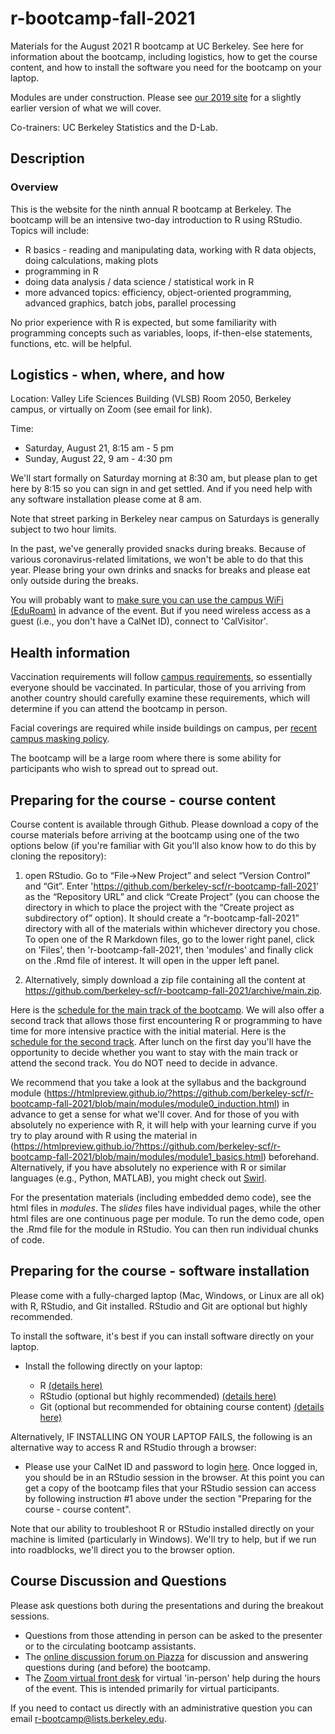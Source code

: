 # r-bootcamp-fall-2021

Materials for the August 2021 R bootcamp at UC Berkeley. See here for information about the bootcamp, including logistics, how to get the course content, and how to install the software you need for the bootcamp on your laptop.

Modules are under construction. Please see [our 2019 site](https://github.com/berkeley-scf/r-bootcamp-fall-2019) for a slightly earlier version of what we will cover.

Co-trainers: UC Berkeley Statistics and the D-Lab.

## Description

### Overview

This is the website for the ninth annual R bootcamp at Berkeley. The bootcamp will be an intensive two-day introduction to R using RStudio. Topics will include:

 * R basics - reading and manipulating data, working with R data objects, doing calculations, making plots
 * programming in R
 * doing data analysis / data science / statistical work in R
  * more advanced topics: efficiency, object-oriented programming, advanced graphics, batch jobs, parallel processing

No prior experience with R is expected, but some familiarity with programming concepts such as variables, loops, if-then-else statements, functions, etc. will be helpful.

## Logistics - when, where, and how

Location: Valley Life Sciences Building (VLSB) Room 2050, Berkeley campus, or virtually on Zoom (see email for link).

Time: 
  - Saturday, August 21, 8:15 am - 5 pm
  - Sunday, August 22, 9 am - 4:30 pm

We'll start formally on Saturday morning at 8:30 am, but please plan to get here by 8:15 so you can sign in and get settled. And if you need help with any software installation please come at 8 am.

Note that street parking in Berkeley near campus on Saturdays is generally subject to two hour limits.

In the past, we've generally provided snacks during breaks. Because of various coronavirus-related limitations, we won't be able to do that this year. Please bring your own drinks and snacks for breaks and please eat only outside during the breaks.

You will probably want to [make sure you can use the campus WiFi (EduRoam)](https://berkeley.service-now.com/kb_view.do?sysparm_article=KB0013807) in advance of the event. But if you need wireless access as a guest (i.e., you don't have a CalNet ID), connect to 'CalVisitor'.


## Health information

Vaccination requirements will follow [campus requirements](https://uhs.berkeley.edu/requirements/covid19), so essentially everyone should be vaccinated. In particular, those of you arriving from another country should carefully examine these requirements, which will determine if you can attend the bootcamp in person.

Facial coverings are required while inside buildings on campus, per [recent campus masking policy](https://coronavirus.berkeley.edu/return-to-campus/face-coverings/). 

The bootcamp will be a large room where there is some ability for participants who wish to spread out to spread out. 

## Preparing for the course - course content

Course content is available through Github. Please download a copy of the course materials before arriving at the bootcamp using one of the two options below (if you're familiar with Git you'll also know how to do this by cloning the repository):

  1) open RStudio. Go to “File→New Project” and select “Version Control” and “Git”. Enter 'https://github.com/berkeley-scf/r-bootcamp-fall-2021' as the “Repository URL” and click “Create Project” (you can choose the directory in which to place the project with the “Create project as subdirectory of” option). It should create a “r-bootcamp-fall-2021” directory with all of the materials within whichever directory you chose. To open one of the R Markdown files, go to the lower right panel, click on 'Files', then 'r-bootcamp-fall-2021', then 'modules' and finally click on the .Rmd file of interest. It will open in the upper left panel.

  2) Alternatively, simply download a zip file containing all the content at https://github.com/berkeley-scf/r-bootcamp-fall-2021/archive/main.zip.

Here is the [schedule for the main track of the bootcamp](https://github.com/berkeley-scf/r-bootcamp-fall-2021/blob/main/schedule/schedule.pdf). We will also offer a second track that allows those first encountering R or programming to have time for more intensive practice with the initial material. Here is the [schedule for the second track](https://github.com/berkeley-scf/r-bootcamp-fall-2021/blob/main/schedule/schedule-track2.pdf). After lunch on the first day you'll have the opportunity to decide whether you want to stay with the main track or attend the second track. You do NOT need to decide in advance.

We recommend that you take a look at the syllabus and the background module (https://htmlpreview.github.io/?https://github.com/berkeley-scf/r-bootcamp-fall-2021/blob/main/modules/module0_induction.html) in advance to get a sense for what we'll cover. And for those of you with absolutely no experience with R, it will help with your learning curve if you try to play around with R using the material in (https://htmlpreview.github.io/?https://github.com/berkeley-scf/r-bootcamp-fall-2021/blob/main/modules/module1_basics.html) beforehand. Alternatively, if you have absolutely no experience with R or similar languages (e.g., Python, MATLAB), you might check out [Swirl](https://swirlstats.com).

For the presentation materials (including embedded demo code), see the html files in *modules*. The *_slides_* files have individual pages, while the other html files are one continuous page per module. To run the demo code, open the .Rmd file for the module in RStudio. You can then run individual chunks of code.

## Preparing for the course - software installation

Please come with a fully-charged laptop (Mac, Windows, or Linux are all ok) with R, RStudio, and Git installed. RStudio and Git are optional but highly recommended. 

To install the software, it's best if you can install software directly on your laptop.

  - Install the following directly on your laptop:
  
      - R [(details here)](https://htmlpreview.github.io/?https://github.com/berkeley-scf/r-bootcamp-fall-2021/blob/main/install/RandRStudioInstall.html)
      - RStudio (optional but highly recommended) [(details here)](https://htmlpreview.github.io/?https://github.com/berkeley-scf/r-bootcamp-fall-2021/blob/main/install/RandRStudioInstall.html)
      - Git (optional but recommended for obtaining course content) [(details here)](https://htmlpreview.github.io/?https://github.com/berkeley-scf/r-bootcamp-fall-2021/blob/main/install/gitInstall.html)

Alternatively, IF INSTALLING ON YOUR LAPTOP FAILS, the following is an alternative way to access R and RStudio through a browser:

  - Please use your CalNet ID and password to login [here](https://r.datahub.berkeley.edu). Once logged in, you should be in an RStudio session in the browser. At this point you can get a copy of the bootcamp files that your RStudio session can access by following instruction #1 above under the section "Preparing for the course - course content".

Note that our ability to troubleshoot R or RStudio installed directly on your machine is limited (particularly in Windows). We'll try to help, but if we run into roadblocks, we'll direct you to the browser option.

## Course Discussion and Questions

Please ask questions both during the presentations and during the breakout sessions. 

- Questions from those attending in person can be asked to the presenter or to the circulating bootcamp assistants.
- The [online discussion forum on Piazza](https://piazza.com/berkeley/fall2021/rbootcampfall2021) for discussion and answering questions during (and before) the bootcamp.
- The [Zoom virtual front desk](https://dlab.berkeley.edu/frontdesk) for virtual 'in-person' help during the hours of the event. This is intended primarily for virtual participants.

If you need to contact us directly with an administrative question you can email r-bootcamp@lists.berkeley.edu.
